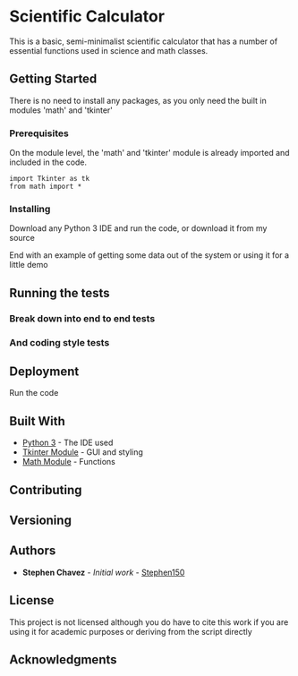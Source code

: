 # Scientific Calculator

This is a basic, semi-minimalist scientific calculator that has a number of essential functions used in science and math classes. 

## Getting Started

There is no need to install any packages, as you only need the built in modules 'math' and 'tkinter'

### Prerequisites

On the module level, the 'math' and 'tkinter' module is already imported and included in the code.

```
import Tkinter as tk
from math import *
```

### Installing

Download any Python 3 IDE and run the code, or download it from my source

End with an example of getting some data out of the system or using it for a little demo

## Running the tests

### Break down into end to end tests

### And coding style tests

## Deployment

Run the code

## Built With

* [Python 3](https://notepad-plus-plus.org/) - The IDE used
* [Tkinter Module](https://docs.python.org/3.6/library/tkinter.html) - GUI and styling
* [Math Module](https://docs.python.org/3/library/math.html) - Functions

## Contributing

## Versioning

## Authors

* **Stephen Chavez** - *Initial work* - [Stephen150](https://github.com/Stephen150)

## License

This project is not licensed although you do have to cite this work if you are using it for academic purposes or deriving from the script directly

## Acknowledgments
